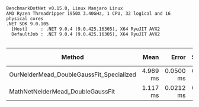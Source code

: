 ```

BenchmarkDotNet v0.15.0, Linux Manjaro Linux
AMD Ryzen Threadripper 1950X 3.40GHz, 1 CPU, 32 logical and 16 physical cores
.NET SDK 9.0.105
  [Host]     : .NET 9.0.4 (9.0.425.16305), X64 RyuJIT AVX2
  DefaultJob : .NET 9.0.4 (9.0.425.16305), X64 RyuJIT AVX2


```
| Method                                   | Mean     | Error     | StdDev    | Ratio | Gen0     | Allocated | Alloc Ratio |
|----------------------------------------- |---------:|----------:|----------:|------:|---------:|----------:|------------:|
| OurNelderMead_DoubleGaussFit_Specialized | 4.969 ms | 0.0500 ms | 0.0468 ms |  1.00 |  31.2500 | 147.05 KB |        1.00 |
| MathNetNelderMead_DoubleGaussFit         | 1.117 ms | 0.0212 ms | 0.0227 ms |  0.22 | 156.2500 | 639.49 KB |        4.35 |
